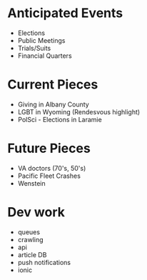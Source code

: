 # Anticipated Events

* Elections
* Public Meetings
* Trials/Suits
* Financial Quarters

# Current Pieces

* Giving in Albany County
* LGBT in Wyoming (Rendesvous highlight)
* PolSci - Elections in Laramie

# Future Pieces

* VA doctors (70's, 50's)
* Pacific Fleet Crashes
* Wenstein


# Dev work

* queues
* crawling
* api
* article DB
* push notifications
* ionic
